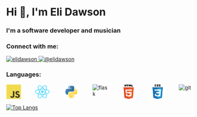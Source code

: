 <h1>Hi 👋, I'm Eli Dawson</h1>
<h3 >I'm a software developer and musician</h3> 

<h3>Connect with me:</h3>
<p>
  <!-- Linkedin Link -->
  <a href="https://linkedin.com/in/elidawson">
    <img 
      src="https://raw.githubusercontent.com/rahuldkjain/github-profile-readme-generator/master/src/images/icons/Social/linked-in-alt.svg" 
      alt="elidawson" 
      height="30" 
      width="40" 
    />
  </a>
  <!-- Medium Link -->
  <a href="https://medium.com/@elidawson">
    <img 
      src="https://raw.githubusercontent.com/rahuldkjain/github-profile-readme-generator/master/src/images/icons/Social/medium.svg" 
      alt="@elidawson" 
      height="30" 
      width="40" 
    />
  </a>
</p>

<h3>Languages:</h3>
<div style="display: flex; justify-content: space-between;">
  <!-- Javascript Icon -->
  <img
    src="https://raw.githubusercontent.com/devicons/devicon/master/icons/javascript/javascript-original.svg"
    alt="javascript"
    width="40"
    height="40"
  />
  <!-- React Icon -->
  <img
    src="./react-original.svg"
    alt="react"
    width="40"
    height="40"
  />
   <!-- Python Icon -->
  <img
    src="https://raw.githubusercontent.com/devicons/devicon/master/icons/python/python-original.svg"
    alt="python"
    width="40"
    height="40"
  />
  <!-- Flask Icon -->
  <img
    src="https://www.vectorlogo.zone/logos/pocoo_flask/pocoo_flask-icon.svg"
    alt="flask"
    width="40"
    height="40"
  />
  <!-- HTML Icon -->
  <img
    src="https://raw.githubusercontent.com/devicons/devicon/master/icons/html5/html5-original-wordmark.svg"
    alt="html5"
    width="40"
    height="40"
  />
  <!-- CSS Icon -->
  <img
    src="https://raw.githubusercontent.com/devicons/devicon/master/icons/css3/css3-original-wordmark.svg"
    alt="css3"
    width="40" 
    height="40"
  />
  <!-- Git Icon-->
  <img
    src="https://www.vectorlogo.zone/logos/git-scm/git-scm-icon.svg"
    alt="git"
    width="40"
    height="40"
  />
</div>

[![Top Langs](https://github-readme-stats.vercel.app/api/top-langs/?username=elidawson&layout=compact)](https://github.com/anuraghazra/github-readme-stats)
